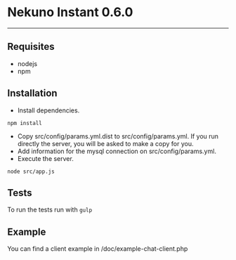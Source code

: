 # Nekuno Instant 0.6.0 #
-------------------------

## Requisites ##
* nodejs
* npm

## Installation ##
* Install dependencies.
```
npm install
```
* Copy src/config/params.yml.dist to src/config/params.yml. If you run directly the server, you will be asked to make a copy for you.
* Add information for the mysql connection on src/config/params.yml.
* Execute the server.
```
node src/app.js
```

## Tests ##
To run the tests run with `gulp`

## Example ##
You can find a client example in /doc/example-chat-client.php
